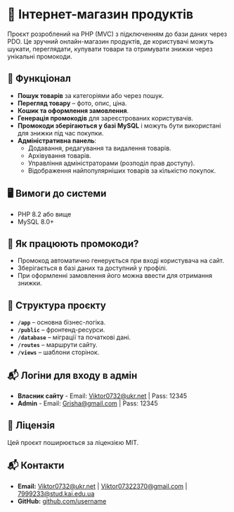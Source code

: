 # 🛒 Інтернет-магазин продуктів

Проєкт розроблений на PHP (MVC) з підключенням до бази даних через PDO. Це зручний онлайн-магазин продуктів, де користувачі можуть шукати, переглядати, купувати товари та отримувати знижки через унікальні промокоди.

## 🚀 Функціонал

- **Пошук товарів** за категоріями або через пошук.
- **Перегляд товару** – фото, опис, ціна.
- **Кошик та оформлення замовлення**.
- **Генерація промокодів** для зареєстрованих користувачів.
- **Промокоди зберігаються у базі MySQL** і можуть бути використані для знижки під час покупки.
- **Адміністративна панель**:
  - Додавання, редагування та видалення товарів.
  - Архівування товарів.
  - Управління адміністраторами (розподіл прав доступу).
  - Відображення найпопулярніших товарів за кількістю покупок.

## 🖥️ Вимоги до системи

- PHP 8.2 або вище
- MySQL 8.0+

## 🎁 Як працюють промокоди?

- Промокод автоматично генерується при вході користувача на сайт.
- Зберігається в базі даних та доступний у профілі.
- При оформленні замовлення його можна ввести для отримання знижки.

## 📂 Структура проєкту

- **`/app`** – основна бізнес-логіка.
- **`/public`** – фронтенд-ресурси.
- **`/database`** – міграції та початкові дані.
- **`/routes`** – маршрути сайту.
- **`/views`** – шаблони сторінок.

## 📬 Логіни для входу в адмін

- **Власник сайту** - Email: Viktor0732@ukr.net | Pass: 12345
- **Admin** - Email: Grisha@gmail.com | Pass: 12345

## 📄 Ліцензія

Цей проєкт поширюється за ліцензією MIT.

## 📬 Контакти

- **Email:** Viktor0732@ukr.net | Viktor07322370@gmail.com | 7999233@stud.kai.edu.ua
- **GitHub:** [github.com/username](https://github.com/V1kt0R0732)


